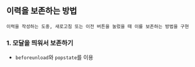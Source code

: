 ## 이력을 보존하는 방법

```
이력을 작성하는 도중, 새로고침 또는 이전 버튼을 눌렀을 때 이를 보존하는 방법을 구현
```

### 1. 모달을 띄워서 보존하기

- `beforeunload`와 `popstate`를 이용
